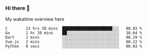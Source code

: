 ### Hi there 👋

<!--
**Jassy930/Jassy930** is a ✨ _special_ ✨ repository because its `README.md` (this file) appears on your GitHub profile.

Here are some ideas to get you started:

- 🔭 I’m currently working on ...
- 🌱 I’m currently learning ...
- 👯 I’m looking to collaborate on ...
- 🤔 I’m looking for help with ...
- 💬 Ask me about ...
- 📫 How to reach me: ...
- 😄 Pronouns: ...
- ⚡ Fun fact: ...
-->

My wakatime overview here
<!--START_SECTION:waka-->
```text
C        13 hrs 38 mins  ██████████████████████░░░   88.81 % 
Go       1 hr 38 mins    ██░░░░░░░░░░░░░░░░░░░░░░░   10.64 % 
Dart     2 mins          ░░░░░░░░░░░░░░░░░░░░░░░░░   00.29 % 
Vue.js   2 mins          ░░░░░░░░░░░░░░░░░░░░░░░░░   00.22 % 
Python   0 secs          ░░░░░░░░░░░░░░░░░░░░░░░░░   00.03 %
```
<!--END_SECTION:waka-->
